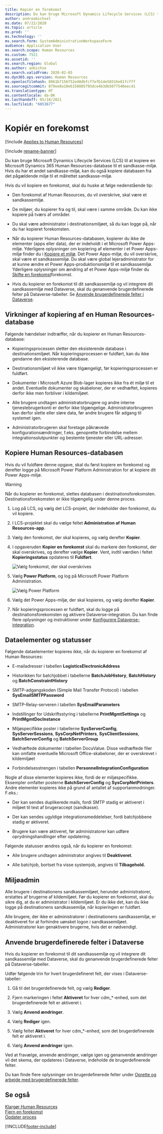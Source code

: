 ```yaml
---
title: Kopiér en forekomst
description: Du kan bruge Microsoft Dynamics Lifecycle Services (LCS) til at kopiere en Microsoft Dynamics 365 Human Resources-database til et sandkasse-miljø.
author: andreabichsel
ms.date: 07/22/2020
ms.topic: article
ms.prod: ''
ms.technology: ''
ms.search.form: SystemAdministrationWorkspaceForm
audience: Application User
ms.search.scope: Human Resources
ms.custom: 7521
ms.assetid: ''
ms.search.region: Global
ms.author: anbichse
ms.search.validFrom: 2020-02-03
ms.dyn365.ops.version: Human Resources
ms.openlocfilehash: 8961b7156f52e48dbfcf7efb14e50316e81fcfff
ms.sourcegitcommit: 879ee8a10e6158885795dce4b3db5077540eec41
ms.translationtype: HT
ms.contentlocale: da-DK
ms.lasthandoff: 05/18/2021
ms.locfileid: "6053677"
---
```

# <a name="copy-an-instance"></a>Kopiér en forekomst

[!include [Applies to Human Resources](../includes/applies-to-hr.md)]

[!include [rename-banner](~/includes/cc-data-platform-banner.md)]

Du kan bruge Microsoft Dynamics Lifecycle Services (LCS) til at kopiere en Microsoft Dynamics 365 Human Resources-database til et sandkasse-miljø. Hvis du har et andet sandkasse-miljø, kan du også kopiere databasen fra det pågældende miljø til et målrettet sandkasse-miljø.

Hvis du vil kopiere en forekomst, skal du huske at følge nedenstående tip:

- Den forekomst af Human Resources, du vil overskrive, skal være et sandkassemiljø.

- De miljøer, du kopierer fra og til, skal være i samme område. Du kan ikke kopiere på tværs af områder.

- Du skal være administrator i destinationsmiljøet, så du kan logge på, når du har kopieret forekomsten.

- Når du kopierer Human Resources-databasen, kopierer du ikke de elementer (apps eller data), der er indeholdt i et Microsoft Power Apps-miljø. Yderligere oplysninger om kopiering af elementer i et Power Apps-miljø finder du i [Kopiere et miljø](/power-platform/admin/copy-environment). Det Power Apps-miljø, du vil overskrive, skal være et sandkassemiljø. Du skal være global lejeradministrator for at kunne ændre et Power Apps-produktionsmiljø til et sandkassemiljø. Yderligere oplysninger om ændring af et Power Apps-miljø finder du [Skifte en forekomst](/dynamics365/admin/switch-instance)forekomst.

- Hvis du kopierer en forekomst til dit sandkassemiljø og vil integrere dit sandkassemiljø med Dataverse, skal du genanvende brugerdefinerede felter på Dataverse-tabeller. Se [Anvende brugerdefinerede felter i Dataverse](hr-admin-setup-copy-instance.md?apply-custom-fields-to-common-data-service).

## <a name="effects-of-copying-a-human-resources-database"></a>Virkninger af kopiering af en Human Resources-database

Følgende hændelser indtræffer, når du kopierer en Human Resources-database:

- Kopieringsprocessen sletter den eksisterende database i destinationsmiljøet. Når kopieringsprocessen er fuldført, kan du ikke gendanne den eksisterende database.

- Destinationsmiljøet vil ikke være tilgængeligt, før kopieringsprocessen er fuldført.

- Dokumenter i Microsoft Azure Blob-lager kopieres ikke fra ét miljø til et andet. Eventuelle dokumenter og skabeloner, der er vedhæftet, kopieres derfor ikke men forbliver i kildemiljøet.

- Alle brugere undtagen administratorbrugere og andre interne tjenestebrugerkonti er derfor ikke tilgængelige. Administratorbrugeren kan derfor slette eller sløre data, før andre brugere får adgang til systemet igen.

- Administratorbrugeren skal foretage påkrævede konfigurationsændringer, f.eks. genoprette forbindelse mellem integrationsslutpunkter og bestemte tjenester eller URL-adresser.

## <a name="copy-the-human-resources-database"></a>Kopiere Human Resources-databasen

Hvis du vil fuldføre denne opgave, skal du først kopiere en forekomst og derefter logge på Microsoft Power Platform Administration for at kopiere dit Power Apps-miljø.

> [!WARNING]
> Når du kopierer en forekomst, slettes databasen i destinationsforekomsten. Destinationsforekomsten er ikke tilgængelig under denne proces.

1. Log på LCS, og vælg det LCS-projekt, der indeholder den forekomst, du vil kopiere.

2. I LCS-projektet skal du vælge feltet **Administration af Human Resources-app**.

3. Vælg den forekomst, der skal kopieres, og vælg derefter **Kopier**.

4. I opgaveruden **Kopier en forekomst** skal du markere den forekomst, der skal overskrives, og derefter vælge **Kopier**. Vent, indtil værdien i feltet **Kopieringsstatus** opdateres til **Fuldført**.

   ![[Vælg forekomst, der skal overskrives](./media/copy-instance-select-target-instance.png)](./media/copy-instance-select-target-instance.png)

5. Vælg **Power Platform**, og log på Microsoft Power Platform Administration.

   ![[Vælg Power Platform](./media/copy-instance-select-power-platform.png)](./media/copy-instance-select-power-platform.png)

6. Vælg det Power Apps-miljø, der skal kopieres, og vælg derefter **Kopier**.

7. Når kopieringsprocessen er fuldført, skal du logge på destinationsforekomsten og aktivere Dataverse-integration. Du kan finde flere oplysninger og instruktioner under [Konfigurere Dataverse-integration](./hr-admin-integration-common-data-service.md).

## <a name="data-elements-and-statuses"></a>Dataelementer og statusser

Følgende dataelementer kopieres ikke, når du kopierer en forekomst af Human Resources:

- E-mailadresser i tabellen **LogisticsElectronicAddress**

- Historikken for batchjobbet i tabellerne **BatchJobHistory**, **BatchHistory** og **BatchConstraintHistory**

- SMTP-adgangskoden (Simple Mail Transfer Protocol) i tabellen **SysEmailSMTPPassword**

- SMTP-Relay-serveren i tabellen **SysEmailParameters**

- Indstillinger for Udskriftsstyring i tabellerne **PrintMgmtSettings** og **PrintMgmtDocInstance**

- Miljøspecifikke poster i tabellerne **SysServerConfig**, **SysServerSessions**, **SysCorpNetPrinters**, **SysClientSessions**, **BatchServerConfig** og **BatchServerGroup**

- Vedhæftede dokumenter i tabellen DocuValue. Disse vedhæftede filer kan omfatte eventuelle Microsoft Office-skabeloner, der er overskrevet i kildemiljøet

- Forbindelsesstrengen i tabellen **PersonnelIntegrationConfiguration**

Nogle af disse elementer kopieres ikke, fordi de er miljøspecifikke. Eksempler omfatter posterne **BatchServerConfig** og **SysCorpNetPrinters**. Andre elementer kopieres ikke på grund af antallet af supportanmodninger. F.eks.:

- Der kan sendes duplikerede mails, fordi SMTP stadig er aktiveret i miljøet til test af brugeraccept (sandkasse).

- Der kan sendes ugyldige integrationsmeddelelser, fordi batchjobbene stadig er aktiveret.

- Brugere kan være aktiveret, før administratorer kan udføre oprydningshandlinger efter opdatering.

Følgende statusser ændres også, når du kopierer en forekomst:

- Alle brugere undtagen administrator angives til **Deaktiveret**.

- Alle batchjob, bortset fra visse systemjob, angives til **Tilbagehold.**

## <a name="environment-admin"></a>Miljøadmin

Alle brugere i destinationens sandkassemiljøet, herunder administratorer, erstattes af brugerne af kildemiljøet. Før du kopierer en forekomst, skal du sikre dig, at du er administrator i kildemiljøet. Er du ikke det, kan du ikke logge på destinationens sandkassemiljø, når kopieringen er fuldført.

Alle brugere, der ikke er administratorer i destinationens sandkassemiljø, er deaktiveret for at forhindre uønsket logon i sandkassemiljøet. Administratorer kan genaktivere brugerne, hvis det er nødvendigt.

## <a name="apply-custom-fields-to-dataverse"></a>Anvende brugerdefinerede felter i Dataverse

Hvis du kopierer en forekomst til dit sandkassemiljø og vil integrere dit sandkassemiljø med Dataverse, skal du genanvende brugerdefinerede felter på Dataverse-tabeller.

Udfør følgende trin for hvert brugerdefineret felt, der vises i Dataverse-tabeller:

1. Gå til det brugerdefinerede felt, og vælg **Rediger**.

2. Fjern markeringen i feltet **Aktiveret** for hver cdm_*-enhed, som det brugerdefinerede felt er aktiveret i.

3. Vælg **Anvend ændringer**.

4. Vælg **Rediger** igen.

5. Vælg feltet **Aktiveret** for hver cdm_*-enhed, som det brugerdefinerede felt er aktiveret i.

6. Vælg **Anvend ændringer** igen.

Ved at fravælge, anvende ændringer, vælge igen og genanvende ændringer vil det skema, der opdateres i Dataverse, indeholde de brugerdefinerede felter.

Du kan finde flere oplysninger om brugerdefinerede felter under [Oprette og arbejde med brugerdefinerede felter](../fin-ops-core/fin-ops/get-started/user-defined-fields.md).

## <a name="see-also"></a>Se også

[Klargør Human Resources](hr-admin-setup-provision.md)</br>
[Fjern en forekomst](hr-admin-setup-remove-instance.md)</br>
[Opdater proces](hr-admin-setup-update-process.md)



[!INCLUDE[footer-include](../includes/footer-banner.md)]